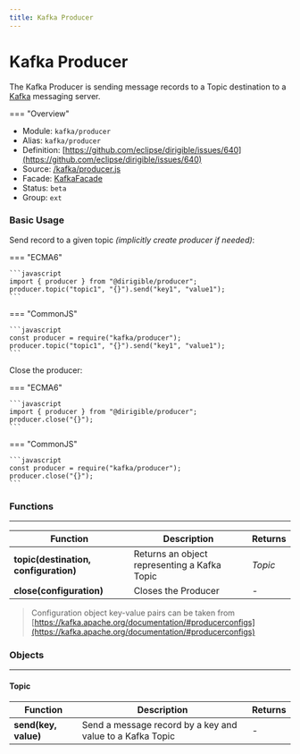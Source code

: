 ```yaml
---
title: Kafka Producer
---
```


Kafka Producer
===

The Kafka Producer is sending message records to a Topic destination to a [Kafka](http://kafka.apache.org/) messaging server.

=== "Overview"
- Module: `kafka/producer`
- Alias: `kafka/producer`
- Definition: [https://github.com/eclipse/dirigible/issues/640](https://github.com/eclipse/dirigible/issues/640)
- Source: [/kafka/producer.js](https://github.com/eclipse/dirigible/tree/master/components/api-kafka/src/main/resources/META-INF/dirigible/kafka/producer.js)
- Facade: [KafkaFacade](https://github.com/eclipse/dirigible/blob/master/components/api-kafka/src/main/java/org/eclipse/dirigible/components/api/kafka/KafkaFacade.java)
- Status: `beta`
- Group: `ext`


### Basic Usage

Send record to a given topic _(implicitly create producer if needed)_:

=== "ECMA6"

    ```javascript
    import { producer } from "@dirigible/producer";
    producer.topic("topic1", "{}").send("key1", "value1");
    ```

=== "CommonJS"

    ```javascript
    const producer = require("kafka/producer");
    producer.topic("topic1", "{}").send("key1", "value1");
    ```

Close the producer:

=== "ECMA6"

    ```javascript
    import { producer } from "@dirigible/producer";
    producer.close("{}");
    ```

=== "CommonJS"

    ```javascript
    const producer = require("kafka/producer");
    producer.close("{}");
    ```
    

### Functions

---

Function     | Description | Returns
------------ | ----------- | --------
**topic(destination, configuration)**   | Returns an object representing a Kafka Topic | *Topic*
**close(configuration)**   | Closes the Producer | *-*

> Configuration object key-value pairs can be taken from [https://kafka.apache.org/documentation/#producerconfigs](https://kafka.apache.org/documentation/#producerconfigs)


### Objects

---

#### Topic

Function     | Description | Returns
------------ | ----------- | --------
**send(key, value)**   | Send a message record by a key and value to a Kafka Topic | *-*
